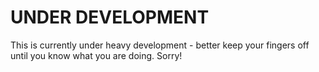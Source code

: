 # UNDER DEVELOPMENT

This is currently under heavy development - better keep your fingers off until you know what you are doing. Sorry! 
